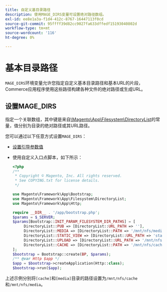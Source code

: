 ```yaml
---
title: 自定义基目录路径
description: 使用MAGE_DIRS变量可设置绝对路径数组。
exl-id: ee8e1a3a-f1d4-412c-8767-16447113f0cd
source-git-commit: 95ffff39d82cc9027fa633dffedf15193040802d
workflow-type: tm+mt
source-wordcount: '116'
ht-degree: 0%

---
```


# 基本目录路径

`MAGE_DIRS`环境变量允许您指定自定义基本目录路径和基本URL的片段，Commerce应用程序使用这些路径构建各种文件的绝对路径或生成URL。

## 设置MAGE_DIRS

指定一个关联数组，其中键是来自[\\Magento\\App\\Filesystem\\DirectoryList][directory-list]的常量，值分别为目录的绝对路径或其URL路径。

您可以通过以下任意方式设置`MAGE_DIRS`：

- [设置引导参数值](../bootstrap/set-parameters.md)
- 使用自定义入口点脚本，如下所示：

  ```php
  <?php
  /**
   * Copyright © Magento, Inc. All rights reserved.
   * See COPYING.txt for license details.
   */
  
  use Magento\Framework\App\Bootstrap;
  use Magento\Framework\App\Filesystem\DirectoryList;
  use Magento\Framework\App\Http;
  
  require __DIR__ . '/app/bootstrap.php';
  $params = $_SERVER;
  $params[Bootstrap::INIT_PARAM_FILESYSTEM_DIR_PATHS] = [
       DirectoryList::PUB => [DirectoryList::URL_PATH => ''],
       DirectoryList::MEDIA => [DirectoryList::PATH => '/mnt/nfs/media', DirectoryList::URL_PATH => ''],
       DirectoryList::STATIC_VIEW => [DirectoryList::URL_PATH => 'static'],
       DirectoryList::UPLOAD => [DirectoryList::URL_PATH => '/mnt/nfs/media/upload'],
       DirectoryList::CACHE => [DirectoryList::PATH => '/mnt/nfs/cache'],
  ];
  $bootstrap = Bootstrap::create(BP, $params);
  /** @var Http $app */
  $app = $bootstrap->createApplication(Http::class);
  $bootstrap->run($app);
  ```

上述示例分别将`[cache]`和`[media]`目录的路径设置为`/mnt/nfs/cache`和`/mnt/nfs/media`。

<!-- link definitions -->

[directory-list]: https://github.com/magento/magento2/blob/2.4/lib/internal/Magento/Framework/App/Filesystem/DirectoryList.php
